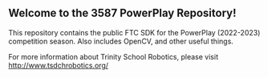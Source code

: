 ## Welcome to the 3587 PowerPlay Repository!

This repository contains the public FTC SDK for the PowerPlay (2022-2023) competition season. Also includes OpenCV, and other useful things.

For more information about Trinity School Robotics, please visit http://www.tsdchrobotics.org/

